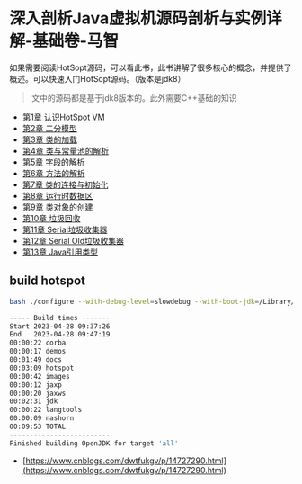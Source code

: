 # 深入剖析Java虚拟机源码剖析与实例详解-基础卷-马智

如果需要阅读HotSopt源码，可以看此书，此书讲解了很多核心的概念，并提供了概述。可以快速入门HotSopt源码。（版本是jdk8）

> 文中的源码都是基于jdk8版本的。此外需要C++基础的知识

- [第1章 认识HotSpot VM](chapter-01.md)
- [第2章 二分模型](chapter-02.md)
- [第3章 类的加载](chapter-03.md)
- [第4章 类与常量池的解析](chapter-04.md)
- [第5章 字段的解析](chapter-05.md)
- [第6章 方法的解析](chapter-06.md)
- [第7章 类的连接与初始化](chapter-07.md)
- [第8章 运行时数据区](chapter-08.md)
- [第9章 类对象的创建](chapter-09.md)
- [第10章 垃圾回收](chapter-10.md)
- [第11章 Serial垃圾收集器](chapter-11.md)
- [第12章 Serial Old垃圾收集器](chapter-12.md)
- [第13章 Java引用类型](chapter-13.md)


## build hotspot

```sh
bash ./configure --with-debug-level=slowdebug --with-boot-jdk=/Library/Java/JavaVirtualMachines/jdk1.8.0_151.jdk/Contents/Home --enable-debug-symbols --with-xcode-path=/Applications/Xcode-12.5.1.app OBJCOPY=gobjcopy --with-freetype-include=/usr/local/Cellar/freetype/2.13.0_1/include/freetype2  --with-freetype-lib=/usr/local/Cellar/freetype/2.13.0_1/lib
```

```sh
----- Build times -------
Start 2023-04-28 09:37:26
End   2023-04-28 09:47:19
00:00:22 corba
00:00:17 demos
00:01:49 docs
00:03:09 hotspot
00:00:42 images
00:00:12 jaxp
00:00:20 jaxws
00:02:31 jdk
00:00:22 langtools
00:00:09 nashorn
00:09:53 TOTAL
-------------------------
Finished building OpenJDK for target 'all'
```
- [https://www.cnblogs.com/dwtfukgv/p/14727290.html](https://www.cnblogs.com/dwtfukgv/p/14727290.html)